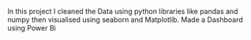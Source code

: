 In this project 
I cleaned the Data using python libraries like pandas and numpy then visualised using seaborn and Matplotlib.
Made a Dashboard using Power Bi
